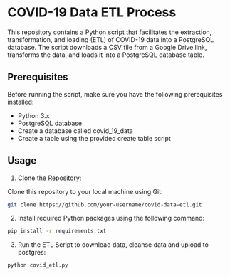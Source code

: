 # COVID-19 Data ETL Process

This repository contains a Python script that facilitates the extraction, transformation, and loading (ETL) of COVID-19 data into a PostgreSQL database. The script downloads a CSV file from a Google Drive link, transforms the data, and loads it into a PostgreSQL database table.

## Prerequisites

Before running the script, make sure you have the following prerequisites installed:

- Python 3.x
- PostgreSQL database
- Create a database called covid_19_data
- Create a table using the provided create table script



## Usage
1. Clone the Repository:

Clone this repository to your local machine using Git:

``` bash
git clone https://github.com/your-username/covid-data-etl.git
```


2. Install required Python packages using the following command:

```bash
pip install -r requirements.txt'
```


3. Run the ETL Script to download data, cleanse data and upload to postgres:

```bash
python covid_etl.py
```
